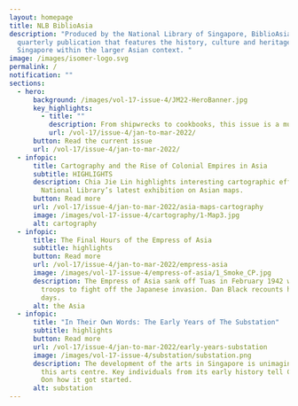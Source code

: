 ```yaml
---
layout: homepage
title: NLB BiblioAsia
description: "Produced by the National Library of Singapore, BiblioAsia is a
  quarterly publication that features the history, culture and heritage of
  Singapore within the larger Asian context. "
image: /images/isomer-logo.svg
permalink: /
notification: ""
sections:
  - hero:
      background: /images/vol-17-issue-4/JM22-HeroBanner.jpg
      key_highlights:
        - title: ""
          description: From shipwrecks to cookbooks, this issue is a must-read!
          url: /vol-17/issue-4/jan-to-mar-2022/
      button: Read the current issue
      url: /vol-17/issue-4/jan-to-mar-2022/
  - infopic:
      title: Cartography and the Rise of Colonial Empires in Asia
      subtitle: HIGHLIGHTS
      description: Chia Jie Lin highlights interesting cartographic efforts from the
        National Library’s latest exhibition on Asian maps.
      button: Read more
      url: /vol-17/issue-4/jan-to-mar-2022/asia-maps-cartography
      image: /images/vol-17-issue-4/cartography/1-Map3.jpg
      alt: cartography
  - infopic:
      title: The Final Hours of the Empress of Asia
      subtitle: highlights
      button: Read more
      url: /vol-17/issue-4/jan-to-mar-2022/empress-asia
      image: /images/vol-17-issue-4/empress-of-asia/1_Smoke_CP.jpg
      description: The Empress of Asia sank off Tuas in February 1942 while carrying
        troops to fight off the Japanese invasion. Dan Black recounts her last
        days.
      alt: the Asia
  - infopic:
      title: "In Their Own Words: The Early Years of The Substation"
      subtitle: highlights
      button: Read more
      url: /vol-17/issue-4/jan-to-mar-2022/early-years-substation
      image: /images/vol-17-issue-4/substation/substation.png
      description: The development of the arts in Singapore is unimaginable without
        this arts centre. Key individuals from its early history tell Clarissa
        Oon how it got started.
      alt: substation
---
```

